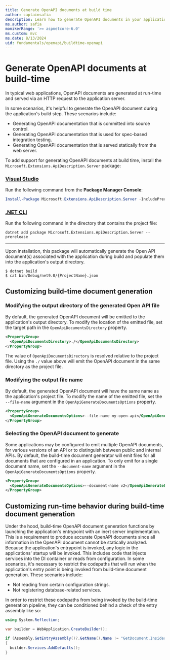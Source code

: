 ```yaml
---
title: Generate OpenAPI documents at build time
author: captainsafia
description: Learn how to generate OpenAPI documents in your application's build step
ms.author: safia
monikerRange: '>= aspnetcore-6.0'
ms.custom: mvc
ms.date: 8/13/2024
uid: fundamentals/openapi/buildtime-openapi
---
```


# Generate OpenAPI documents at build-time

In typical web applications, OpenAPI documents are generated at run-time and served via an HTTP request to the application server.

In some scenarios, it's helpful to generate the OpenAPI document during the application's build step. These scenarios include:

- Generating OpenAPI documentation that is committed into source control.
- Generating OpenAPI documentation that is used for spec-based integration testing.
- Generating OpenAPI documentation that is served statically from the web server.

To add support for generating OpenAPI documents at build time, install the `Microsoft.Extensions.ApiDescription.Server` package:

### [Visual Studio](#tab/visual-studio)

Run the following command from the **Package Manager Console**:

 ```powershell
 Install-Package Microsoft.Extensions.ApiDescription.Server -IncludePrerelease
```

### [.NET CLI](#tab/net-cli)

Run the following command in the directory that contains the project file:

```dotnetcli
dotnet add package Microsoft.Extensions.ApiDescription.Server --prerelease
```
---

Upon installation, this package will automatically generate the Open API document(s) associated with the application during build and populate them into the application's output directory.

```cli
$ dotnet build
$ cat bin/Debug/net9.0/{ProjectName}.json
```

## Customizing build-time document generation

### Modifying the output directory of the generated Open API file

By default, the generated OpenAPI document will be emitted to the application's output directory. To modify the location of the emitted file, set the target path in the `OpenApiDocumentsDirectory` property.

```xml
<PropertyGroup>
  <OpenApiDocumentsDirectory>./</OpenApiDocumentsDirectory>
</PropertyGroup>
```

The value of `OpenApiDocumentsDirectory` is resolved relative to the project file. Using the `./` value above will emit the OpenAPI document in the same directory as the project file.

### Modifying the output file name

By default, the generated OpenAPI document will have the same name as the application's project file. To modify the name of the emitted file, set the `--file-name` argument in the `OpenApiGenerateDocumentsOptions` property.

```xml
<PropertyGroup>
  <OpenApiGenerateDocumentsOptions>--file-name my-open-api</OpenApiGenerateDocumentsOptions>
</PropertyGroup>
```

### Selecting the OpenAPI document to generate

Some applications may be configured to emit multiple OpenAPI documents, for various versions of an API or to distinguish between public and internal APIs. By default, the build-time document generator will emit files for all documents that are configured in an application. To only emit for a single document name, set the `--document-name` argument in the `OpenApiGenerateDocumentsOptions` property.

```xml
<PropertyGroup>
  <OpenApiGenerateDocumentsOptions>--document-name v2</OpenApiGenerateDocumentsOptions>
</PropertyGroup>
```

## Customizing run-time behavior during build-time document generation

Under the hood, build-time OpenAPI document generation functions by launching the application's entrypoint with an inert server implementation. This is a requirement to produce accurate OpenAPI documents since all information in the OpenAPI document cannot be statically analyzed. Because the application's entrypoint is invoked, any logic in the applications' startup will be invoked. This includes code that injects services into the DI container or reads from configuration. In some scenarios, it's necessary to restrict the codepaths that will run when the application's entry point is being invoked from build-time document generation. These scenarios include:

- Not reading from certain configuration strings.
- Not registering database-related services.

In order to restrict these codepaths from being invoked by the build-time generation pipeline, they can be conditioned behind a check of the entry assembly like so:

```csharp
using System.Reflection;

var builder = WebApplication.CreateBuilder();

if (Assembly.GetEntryAssembly()?.GetName().Name != "GetDocument.Insider")
{
  builder.Services.AddDefaults();
}
```
